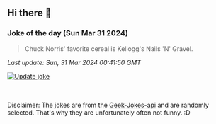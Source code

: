 ## Hi there 👋

### Joke of the day (Sun Mar 31 2024)
<!-- joke -->
>Chuck Norris' favorite cereal is Kellogg's Nails 'N' Gravel.
<!-- /joke -->

*Last update: Sun, 31 Mar 2024 00:41:50 GMT*

[![Update joke](https://github.com/nclskfm/nclskfm/actions/workflows/joke.yml/badge.svg)](https://github.com/nclskfm/nclskfm/actions/workflows/joke.yml)

<br><br>
Disclaimer: The jokes are from the [Geek-Jokes-api](https://github.com/sameerkumar18/geek-joke-api) and are randomly selected. That's why they are unfortunately often not funny. :D
